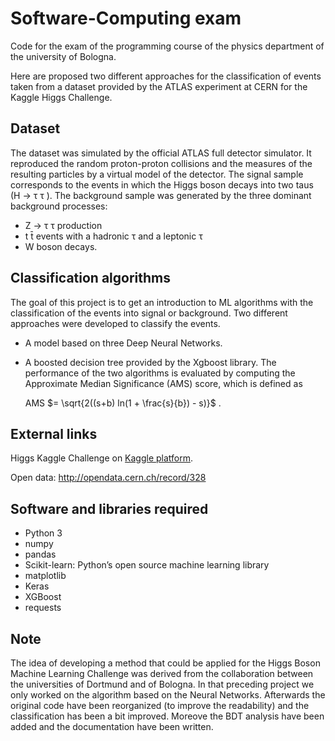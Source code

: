 # Software-Computing exam
Code for the exam of the programming course of the physics department of the university of Bologna.

Here are proposed two different approaches for the classification of events taken from a dataset provided by the ATLAS experiment at CERN for 
the Kaggle Higgs Challenge.

## Dataset
The dataset was simulated by the official ATLAS full detector simulator. It reproduced the random proton-proton collisions and the measures 
of the resulting particles by a virtual model of the detector.
The signal sample corresponds to the events in which the Higgs boson decays into two taus (H → τ τ ). The background sample was generated by 
the three dominant background processes:
- Z → τ τ production
- t t̄  events with a hadronic τ and a leptonic τ
- W boson decays.

## Classification algorithms
The goal of this project is to get an introduction to ML algorithms with the classification of the events into signal or background.
Two different approaches were developed to classify the events.
- A model based on three Deep Neural Networks.
- A boosted decision tree provided by the Xgboost library.
The performance of the two algorithms is evaluated by computing the Approximate Median Significance (AMS) score, which is defined as
 	
 	AMS $= \sqrt{2((s+b) ln(1 + \frac{s}{b}) - s)}$ .
 	
## External links
Higgs Kaggle Challenge on [Kaggle platform](https://www.kaggle.com/c/higgs-boson).

Open data: http://opendata.cern.ch/record/328


## Software and libraries required
- Python 3
- numpy
- pandas
- Scikit-learn: Python’s open source machine learning library
- matplotlib
- Keras
- XGBoost
- requests


## Note
The idea of developing a method that could be applied for the Higgs Boson Machine Learning Challenge was derived from the collaboration
between the universities of Dortmund and of Bologna. In that preceding project we only worked on the algorithm based on the Neural Networks.
Afterwards the original code have been reorganized (to improve the readability) and the classification has been a bit improved. 
Moreove the BDT analysis have been added and the documentation have been written.